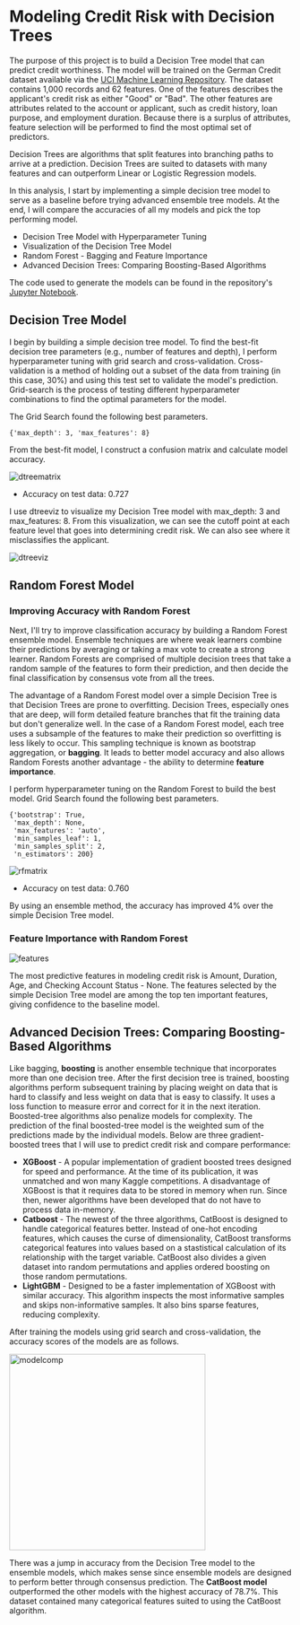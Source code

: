 # Modeling Credit Risk with Decision Trees
The purpose of this project is to build a Decision Tree model that can predict credit worthiness. The model will be trained on the German Credit dataset available via the [UCI Machine Learning Repository](https://archive.ics.uci.edu/ml/datasets/statlog+(german+credit+data)). The dataset contains 1,000 records and 62 features. One of the features describes the applicant's credit risk as either "Good" or "Bad". The other features are attributes related to the account or applicant, such as credit history, loan purpose, and employment duration. Because there is a surplus of attributes, feature selection will be performed to find the most optimal set of predictors.

Decision Trees are algorithms that split features into branching paths to arrive at a prediction. Decision Trees are suited to datasets with many features and can outperform Linear or Logistic Regression models. 

In this analysis, I start by implementing a simple decision tree model to serve as a baseline before trying advanced ensemble tree models. At the end, I will compare the accuracies of all my models and pick the top performing model.

* Decision Tree Model with Hyperparameter Tuning
* Visualization of the Decision Tree Model
* Random Forest - Bagging and Feature Importance
* Advanced Decision Trees: Comparing Boosting-Based Algorithms

The code used to generate the models can be found in the repository's [Jupyter Notebook](https://github.com/jushih/Credit-Risk-Prediction/blob/master/Predicting_Credit_Risk_with_Decision_Trees.ipynb).

## Decision Tree Model

I begin by building a simple decision tree model. To find the best-fit decision tree parameters (e.g., number of features and depth), I perform hyperparameter tuning with grid search and cross-validation. Cross-validation is a method of holding out a subset of the data from training (in this case, 30%) and using this test set to validate the model's prediction. Grid-search is the process of testing different hyperparameter combinations to find the optimal parameters for the model.

The Grid Search found the following best parameters. 

```{'max_depth': 3, 'max_features': 8}```

From the best-fit model, I construct a confusion matrix and calculate model accuracy.

![dtreematrix](https://github.com/jushih/Credit-Risk-Prediction/blob/master/decision_tree_matrix.png)

* Accuracy on test data: 0.727

I use dtreeviz to visualize my Decision Tree model with max_depth: 3 and max_features: 8. From this visualization, we can see the cutoff point at each feature level that goes into determining credit risk. We can also see where it misclassifies the applicant. 

![dtreeviz](https://github.com/jushih/Credit-Risk-Prediction/blob/master/decision_tree_viz.png "Visualization of Decision Tree Model")


## Random Forest Model

### Improving Accuracy with Random Forest

Next, I'll try to improve classification accuracy by building a Random Forest ensemble model. Ensemble techniques are where weak learners combine their predictions by averaging or taking a max vote to create a strong learner. Random Forests are comprised of multiple decision trees that take a random sample of the features to form their prediction, and then decide the final classification by consensus vote from all the trees.

The advantage of a Random Forest model over a simple Decision Tree is that Decision Trees are prone to overfitting. Decision Trees, especially ones that are deep, will form detailed feature branches that fit the training data but don't generalize well. In the case of a Random Forest model, each tree uses a subsample of the features to make their prediction so overfitting is less likely to occur. This sampling technique is known as bootstrap aggregation, or **bagging**. It leads to better model accuracy and also allows Random Forests another advantage - the ability to determine **feature importance**.

I perform hyperparameter tuning on the Random Forest to build the best model. Grid Search found the following best parameters.

```
{'bootstrap': True,
 'max_depth': None,
 'max_features': 'auto',
 'min_samples_leaf': 1,
 'min_samples_split': 2,
 'n_estimators': 200}
 ```

![rfmatrix](https://github.com/jushih/Credit-Risk-Prediction/blob/master/random_forest_matrix.png)

* Accuracy on test data: 0.760

By using an ensemble method, the accuracy has improved 4% over the simple Decision Tree model.


### Feature Importance with Random Forest

![features](https://github.com/jushih/Credit-Risk-Prediction/blob/master/feature_importance.png)

The most predictive features in modeling credit risk is Amount, Duration, Age, and Checking Account Status - None. The features selected by the simple Decision Tree model are among the top ten important features, giving confidence to the baseline model.

## Advanced Decision Trees: Comparing Boosting-Based Algorithms

Like bagging, **boosting** is another ensemble technique that incorporates more than one decision tree. After the first decision tree is trained, boosting algorithms perform subsequent training by placing weight on data that is hard to classify and less weight on data that is easy to classify. It uses a loss function to measure error and correct for it in the next iteration. Boosted-tree algorithms also penalize models for complexity. The prediction of the final boosted-tree model is the weighted sum of the predictions made by the individual models. Below are three gradient-boosted trees that I will use to predict credit risk and compare performance:

* **XGBoost** - A popular implementation of gradient boosted trees designed for speed and performance. At the time of its publication, it was unmatched and won many Kaggle competitions. A disadvantage of XGBoost is that it requires data to be stored in memory when run. Since then, newer algorithms have been developed that do not have to process data in-memory.
* **Catboost** - The newest of the three algorithms, CatBoost is designed to handle categorical features better. Instead of one-hot encoding features, which causes the curse of dimensionality, CatBoost transforms categorical features into values based on a stastistical calculation of its relationship with the target variable. CatBoost also divides a given dataset into random permutations and applies ordered boosting on those random permutations.
* **LightGBM** - Designed to be a faster implementation of XGBoost with similar accuracy. This algorithm inspects the most informative samples and skips non-informative samples. It also bins sparse features, reducing complexity.

After training the models using grid search and cross-validation, the accuracy scores of the models are as follows.

<img src="https://github.com/jushih/Credit-Risk-Prediction/blob/master/model_comparison.png" alt="modelcomp" width="350"/>

There was a jump in accuracy from the Decision Tree model to the ensemble models, which makes sense since ensemble models are designed to perform better through consensus prediction. The **CatBoost model** outperformed the other models with the highest accuracy of 78.7%. This dataset contained many categorical features suited to using the CatBoost algorithm.
